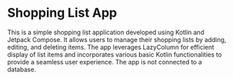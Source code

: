 # Shopping List App
This is a simple shopping list application developed using Kotlin and Jetpack Compose. It allows users to manage their shopping lists by adding, editing, and deleting items. The app leverages LazyColumn for efficient display of list items and incorporates various basic Kotlin functionalities to provide a seamless user experience. The app is not connected to a database.
